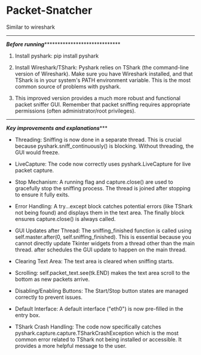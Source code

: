 # Packet-Snatcher
Similar to wireshark
_______________________________________________________________________________________________________________

*************************Before running******************************************************

1) Install pyshark: pip install pyshark

2) Install Wireshark/TShark: Pyshark relies on TShark (the command-line version of Wireshark). Make sure you have Wireshark installed, and that TShark is in your system's PATH environment variable. This is the most common source of problems with pyshark.
   
3) This improved version provides a much more robust and functional packet sniffer GUI.  Remember that packet sniffing requires appropriate permissions (often administrator/root privileges).
______________________________________________________________________________________________________________

***********************Key improvements and explanations**************************

* Threading:  Sniffing is now done in a separate thread. This is crucial because pyshark.sniff_continuously() is blocking. Without threading, the GUI would freeze.

* LiveCapture: The code now correctly uses pyshark.LiveCapture for live packet capture.

* Stop Mechanism: A running flag and capture.close() are used to gracefully stop the sniffing process.  The thread is joined after stopping to ensure it fully exits.

* Error Handling: A try...except block catches potential errors (like TShark not being found) and displays them in the text area.  The finally block ensures capture.close() is always called.

* GUI Updates after Thread: The sniffing_finished function is called using self.master.after(0, self.sniffing_finished). This is essential because you cannot directly update Tkinter widgets from a thread other than the main thread. after schedules the GUI update to happen on the main thread.

* Clearing Text Area: The text area is cleared when sniffing starts.

* Scrolling: self.packet_text.see(tk.END) makes the text area scroll to the bottom as new packets arrive.

* Disabling/Enabling Buttons: The Start/Stop button states are managed correctly to prevent issues.

* Default Interface:  A default interface ("eth0") is now pre-filled in the entry box.

* TShark Crash Handling: The code now specifically catches pyshark.capture.capture.TSharkCrashException which is the most common error related to TShark not being installed or accessible. It provides a more helpful message to the user.
